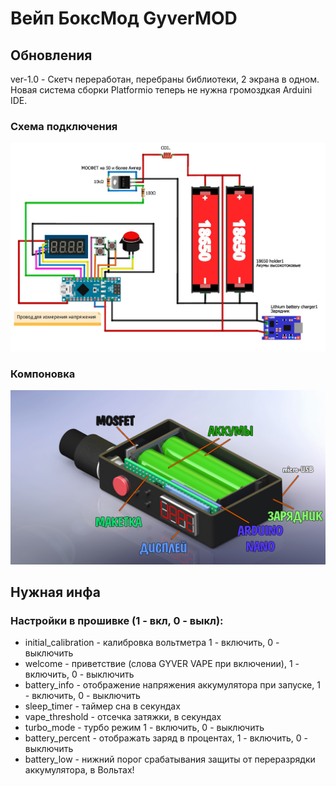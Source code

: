 # Вейп БоксМод GyverMOD

## Обновления

ver-1.0 - Скетч переработан, перебраны библиотеки, 2 экрана в одном. Новая система сборки Platformio теперь не нужна громоздкая Arduini IDE.
### Схема подключения
![GyverMOD 1.0](https://github.com/AlexGyver/GyverMOD/blob/master/scheme_1.2.jpg)

### Компоновка
![GyverMOD 1.0](https://github.com/AlexGyver/GyverMOD/blob/master/images/GM%201.2/comp3.jpg)

## Нужная инфа

### Настройки в прошивке (1 - вкл, 0 - выкл): 
* initial_calibration - калибровка вольтметра 1 - включить, 0 - выключить
* welcome - приветствие (слова GYVER VAPE при включении), 1 - включить, 0 - выключить
* battery_info - отображение напряжения аккумулятора при запуске, 1 - включить, 0 - выключить
* sleep_timer - таймер сна в секундах
* vape_threshold - отсечка затяжки, в секундах
* turbo_mode - турбо режим 1 - включить, 0 - выключить
* battery_percent - отображать заряд в процентах, 1 - включить, 0 - выключить
* battery_low - нижний порог срабатывания защиты от переразрядки аккумулятора, в Вольтах!
